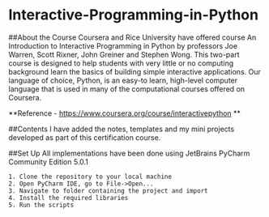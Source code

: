# Interactive-Programming-in-Python

##About the Course
Coursera and Rice University have offered course An Introduction to Interactive Programming in Python by professors Joe Warren, Scott Rixner, John Greiner and Stephen Wong.
This two-part course is designed to help students with very little or no computing background learn the basics of building simple interactive applications. Our language of 
choice, Python, is an easy-to learn, high-level computer language that is used in many of the computational courses offered on Coursera.

**Reference - https://www.coursera.org/course/interactivepython **


##Contents
I have added the notes, templates and my mini projects developed as part of this certification course.

##Set Up
All implementations have been done using JetBrains PyCharm Community Edition 5.0.1

	1. Clone the repository to your local machine
	2. Open PyCharm IDE, go to File->Open...
	3. Navigate to folder containing the project and import
	4. Install the required libraries
	5. Run the scripts